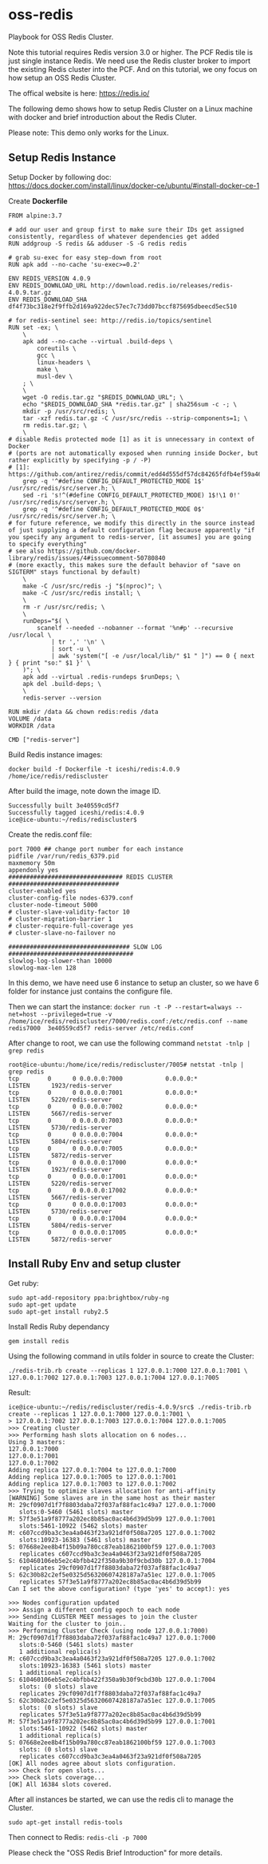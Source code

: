 # oss-redis
Playbook for OSS Redis Cluster.


Note this tutorial requires Redis version 3.0 or higher.
The PCF Redis tile is just single instance Redis. We need use the Redis cluster broker to import the existing Redis cluster into the PCF. And on this tutorial, we ony focus on how setup an OSS Redis Cluster.

The offical website is here: https://redis.io/

The following demo shows how to setup Redis Cluster on a Linux machine with docker and brief introduction about the Redis Cluter.

Please note: This demo only works for the Linux.

## Setup Redis Instance

Setup Docker by following doc:
https://docs.docker.com/install/linux/docker-ce/ubuntu/#install-docker-ce-1

Create **Dockerfile**

```
FROM alpine:3.7
 
# add our user and group first to make sure their IDs get assigned consistently, regardless of whatever dependencies get added
RUN addgroup -S redis && adduser -S -G redis redis
 
# grab su-exec for easy step-down from root
RUN apk add --no-cache 'su-exec>=0.2'
 
ENV REDIS_VERSION 4.0.9
ENV REDIS_DOWNLOAD_URL http://download.redis.io/releases/redis-4.0.9.tar.gz
ENV REDIS_DOWNLOAD_SHA df4f73bc318e2f9ffb2d169a922dec57ec7c73dd07bccf875695dbeecd5ec510
 
# for redis-sentinel see: http://redis.io/topics/sentinel
RUN set -ex; \
	\
	apk add --no-cache --virtual .build-deps \
		coreutils \
		gcc \
		linux-headers \
		make \
		musl-dev \
	; \
	\
	wget -O redis.tar.gz "$REDIS_DOWNLOAD_URL"; \
	echo "$REDIS_DOWNLOAD_SHA *redis.tar.gz" | sha256sum -c -; \
	mkdir -p /usr/src/redis; \
	tar -xzf redis.tar.gz -C /usr/src/redis --strip-components=1; \
	rm redis.tar.gz; \
	\
# disable Redis protected mode [1] as it is unnecessary in context of Docker
# (ports are not automatically exposed when running inside Docker, but rather explicitly by specifying -p / -P)
# [1]: https://github.com/antirez/redis/commit/edd4d555df57dc84265fdfb4ef59a4678832f6da
	grep -q '^#define CONFIG_DEFAULT_PROTECTED_MODE 1$' /usr/src/redis/src/server.h; \
	sed -ri 's!^(#define CONFIG_DEFAULT_PROTECTED_MODE) 1$!\1 0!' /usr/src/redis/src/server.h; \
	grep -q '^#define CONFIG_DEFAULT_PROTECTED_MODE 0$' /usr/src/redis/src/server.h; \
# for future reference, we modify this directly in the source instead of just supplying a default configuration flag because apparently "if you specify any argument to redis-server, [it assumes] you are going to specify everything"
# see also https://github.com/docker-library/redis/issues/4#issuecomment-50780840
# (more exactly, this makes sure the default behavior of "save on SIGTERM" stays functional by default)
	\
	make -C /usr/src/redis -j "$(nproc)"; \
	make -C /usr/src/redis install; \
	\
	rm -r /usr/src/redis; \
	\
	runDeps="$( \
		scanelf --needed --nobanner --format '%n#p' --recursive /usr/local \
			| tr ',' '\n' \
			| sort -u \
			| awk 'system("[ -e /usr/local/lib/" $1 " ]") == 0 { next } { print "so:" $1 }' \
	)"; \
	apk add --virtual .redis-rundeps $runDeps; \
	apk del .build-deps; \
	\
	redis-server --version
 
RUN mkdir /data && chown redis:redis /data
VOLUME /data
WORKDIR /data
 
CMD ["redis-server"]

```

Build Redis instance images:

```docker build -f Dockerfile -t iceshi/redis:4.0.9 /home/ice/redis/rediscluster```

After build the image, note down the image ID.
```
Successfully built 3e40559cd5f7
Successfully tagged iceshi/redis:4.0.9
ice@ice-ubuntu:~/redis/rediscluster$ 
```

Create the redis.conf file:
```
port 7000 ## change port number for each instance
pidfile /var/run/redis_6379.pid
maxmemory 50m
appendonly yes
################################ REDIS CLUSTER  ###############################
cluster-enabled yes
cluster-config-file nodes-6379.conf
cluster-node-timeout 5000
# cluster-slave-validity-factor 10
# cluster-migration-barrier 1
# cluster-require-full-coverage yes
# cluster-slave-no-failover no
 
################################## SLOW LOG ###################################
slowlog-log-slower-than 10000
slowlog-max-len 128
```

In this demo, we have need use 6 instance to setup an cluster, so we have 6 folder for instance just contains the configure file.

Then we can start the instance:
```docker run -t -P --restart=always --net=host --privileged=true -v /home/ice/redis/rediscluster/7000/redis.conf:/etc/redis.conf --name redis7000  3e40559cd5f7 redis-server /etc/redis.conf```

After change to root, we can use the following command 
`netstat -tnlp | grep redis`

```
root@ice-ubuntu:/home/ice/redis/rediscluster/7005# netstat -tnlp | grep redis
tcp        0      0 0.0.0.0:7000            0.0.0.0:*               LISTEN      1923/redis-server
tcp        0      0 0.0.0.0:7001            0.0.0.0:*               LISTEN      5220/redis-server
tcp        0      0 0.0.0.0:7002            0.0.0.0:*               LISTEN      5667/redis-server
tcp        0      0 0.0.0.0:7003            0.0.0.0:*               LISTEN      5730/redis-server
tcp        0      0 0.0.0.0:7004            0.0.0.0:*               LISTEN      5804/redis-server
tcp        0      0 0.0.0.0:7005            0.0.0.0:*               LISTEN      5872/redis-server
tcp        0      0 0.0.0.0:17000           0.0.0.0:*               LISTEN      1923/redis-server
tcp        0      0 0.0.0.0:17001           0.0.0.0:*               LISTEN      5220/redis-server
tcp        0      0 0.0.0.0:17002           0.0.0.0:*               LISTEN      5667/redis-server
tcp        0      0 0.0.0.0:17003           0.0.0.0:*               LISTEN      5730/redis-server
tcp        0      0 0.0.0.0:17004           0.0.0.0:*               LISTEN      5804/redis-server
tcp        0      0 0.0.0.0:17005           0.0.0.0:*               LISTEN      5872/redis-server
```

## Install Ruby Env and setup cluster

Get ruby:
```
sudo apt-add-repository ppa:brightbox/ruby-ng
sudo apt-get update
sudo apt-get install ruby2.5

```

Install Redis Ruby dependancy
```
gem install redis
```

Using the following command in utils folder in source to create the Cluster:
```
./redis-trib.rb create --replicas 1 127.0.0.1:7000 127.0.0.1:7001 \
127.0.0.1:7002 127.0.0.1:7003 127.0.0.1:7004 127.0.0.1:7005
```

Result:
```
ice@ice-ubuntu:~/redis/rediscluster/redis-4.0.9/src$ ./redis-trib.rb create --replicas 1 127.0.0.1:7000 127.0.0.1:7001 \
> 127.0.0.1:7002 127.0.0.1:7003 127.0.0.1:7004 127.0.0.1:7005
>>> Creating cluster
>>> Performing hash slots allocation on 6 nodes...
Using 3 masters:
127.0.0.1:7000
127.0.0.1:7001
127.0.0.1:7002
Adding replica 127.0.0.1:7004 to 127.0.0.1:7000
Adding replica 127.0.0.1:7005 to 127.0.0.1:7001
Adding replica 127.0.0.1:7003 to 127.0.0.1:7002
>>> Trying to optimize slaves allocation for anti-affinity
[WARNING] Some slaves are in the same host as their master
M: 29cf0907d1f7f8803daba72f037af88fac1c49a7 127.0.0.1:7000
   slots:0-5460 (5461 slots) master
M: 57f3e51a9f8777a202ec8b85ac0ac4b6d39d5b99 127.0.0.1:7001
   slots:5461-10922 (5462 slots) master
M: c607ccd9ba3c3ea4a0463f23a921df0f508a7205 127.0.0.1:7002
   slots:10923-16383 (5461 slots) master
S: 07668e2ee8b4f15b09a780cc87eab1862100bf59 127.0.0.1:7003
   replicates c607ccd9ba3c3ea4a0463f23a921df0f508a7205
S: 610460106eb5e2c4bfbb422f350a9b30f9cbd30b 127.0.0.1:7004
   replicates 29cf0907d1f7f8803daba72f037af88fac1c49a7
S: 62c30b82c2ef5e0325d56320607428187a7a51ec 127.0.0.1:7005
   replicates 57f3e51a9f8777a202ec8b85ac0ac4b6d39d5b99
Can I set the above configuration? (type 'yes' to accept): yes

>>> Nodes configuration updated
>>> Assign a different config epoch to each node
>>> Sending CLUSTER MEET messages to join the cluster
Waiting for the cluster to join..
>>> Performing Cluster Check (using node 127.0.0.1:7000)
M: 29cf0907d1f7f8803daba72f037af88fac1c49a7 127.0.0.1:7000
   slots:0-5460 (5461 slots) master
   1 additional replica(s)
M: c607ccd9ba3c3ea4a0463f23a921df0f508a7205 127.0.0.1:7002
   slots:10923-16383 (5461 slots) master
   1 additional replica(s)
S: 610460106eb5e2c4bfbb422f350a9b30f9cbd30b 127.0.0.1:7004
   slots: (0 slots) slave
   replicates 29cf0907d1f7f8803daba72f037af88fac1c49a7
S: 62c30b82c2ef5e0325d56320607428187a7a51ec 127.0.0.1:7005
   slots: (0 slots) slave
   replicates 57f3e51a9f8777a202ec8b85ac0ac4b6d39d5b99
M: 57f3e51a9f8777a202ec8b85ac0ac4b6d39d5b99 127.0.0.1:7001
   slots:5461-10922 (5462 slots) master
   1 additional replica(s)
S: 07668e2ee8b4f15b09a780cc87eab1862100bf59 127.0.0.1:7003
   slots: (0 slots) slave
   replicates c607ccd9ba3c3ea4a0463f23a921df0f508a7205
[OK] All nodes agree about slots configuration.
>>> Check for open slots...
>>> Check slots coverage...
[OK] All 16384 slots covered.
```




After all instances be started, we can use the redis cli to manage the Cluster.



```sudo apt-get install redis-tools```

Then connect to Redis:
```redis-cli -p 7000```



Please check the "OSS Redis Brief Introduction" for more details.



